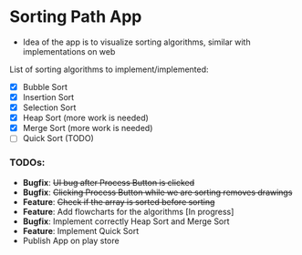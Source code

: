 # Sorting Path App
- Idea of the app is to visualize sorting algorithms, similar with implementations on web 

List of sorting algorithms to implement/implemented:
- [x] Bubble Sort
- [x] Insertion Sort
- [x] Selection Sort
- [x] Heap Sort (more work is needed)
- [x] Merge Sort (more work is needed)
- [ ] Quick Sort (TODO)

### TODOs: 
- **Bugfix**: ~~UI bug after Process Button is clicked~~
- **Bugfix**: ~~Clicking Process Button while we are sorting removes drawings~~
- **Feature**: ~~Check if the array is sorted before sorting~~
- **Feature**: Add flowcharts for the algorithms [In progress]
- **Bugfix**: Implement correctly Heap Sort and Merge Sort
- **Feature**: Implement Quick Sort
- Publish App on play store